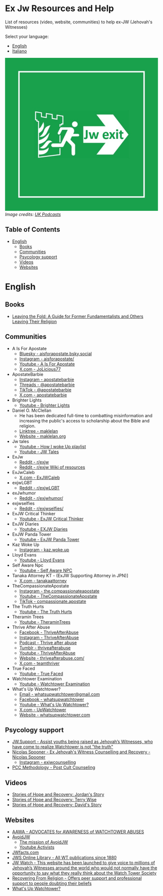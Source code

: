 # Ex Jw Resources and Help

List of resources (video, website, communities) to help ex-JW (Jehovah's Witnesses) 

Select your language:
- [English](#english)
- [Italiano](./ITALIAN.md)


![](./assets/jw-exit-2.jpg)     
*Image credits: [UK Podcasts](https://uk-podcasts.co.uk/podcast/jexit-2020/exjw-interview-david-lyndon-moult)*


## Table of Contents

- [English](#english)
  - [Books](#books)
  - [Communities](#communities)
  - [Psycology support](#psycology-support)
  - [Videos](#videos)
  - [Websites](#websites)

# English

## Books
- [Leaving the Fold: A Guide for Former Fundamentalists and Others Leaving Their Religion](https://www.amazon.it/dp/1933993235/)

## Communities
- A Is For Apostate
    - [Bluesky - aisforapostate.bsky.social](https://bsky.app/profile/aisforapostate.bsky.social)
    - [Instagram - aisforapostate/](https://www.instagram.com/aisforapostate/)
    - [Youtube - A Is For Apostate](https://www.youtube.com/channel/UCi8G6bVzrs7vQ9KHS5YjOaw)
    - [X.com - JoLicious77](https://x.com/JoLicious77)
- ApostateBarbie
    - [Instagram - apostatebarbie](https://www.instagram.com/apostatebarbie/)
    - [Threads - @apostatebarbie](https://www.threads.net/@apostatebarbie)
    - [TikTok - @apostatebarbie](https://www.tiktok.com/@apostatebarbie)
    - [X.com - apostatebarbie](https://x.com/apostatebarbie)
- Brighter Lights
    - [Youtube - Brighter Lights](https://www.youtube.com/@Brighter_Lights)
- Daniel O. McClellan 
    - He has been dedicated full-time to combatting misinformation and increasing the public's access to scholarship about the Bible and religion.
    - [Linktree - maklelan](https://linktr.ee/maklelan)
    - [Website - maklelan.org](https://www.maklelan.org/)
 - Jw tales
    - [Youtube - How I woke Up playlist](https://www.youtube.com/playlist?list=PLengvETQkgppM5DwaxzJekS_Qn89vupf1)
    - [Youtube - JW Tales](https://www.youtube.com/@RayleighFrance) 
- ExJw
    - [Reddit - r/exjw](https://www.reddit.com/r/exjw/)
    - [Reddit - r/exjw Wiki of resources](https://www.reddit.com/r/exjw/wiki/index/)
- ExJwCaleb
    - [X.com - ExJWCaleb](https://x.com/ExJWCaleb)
- exjwLGBT
    - [Reddit - r/exjwLGBT](https://www.reddit.com/r/exjwLGBT/)
- exJwhumor
    - [Reddit - r/exjwhumor/](https://www.reddit.com/r/exjwhumor/)
- exjwselfies
    - [Reddit - r/exjwselfies/](https://www.reddit.com/r/exjwselfies/)
- ExJW Critical Thinker
    - [Youtube - ExJW Critical Thinker](https://www.youtube.com/channel/UCpHhWSPtMDTSa8dzapmzo5A)
- ExJW Diaries
    - [Youtube - EXJW Diaries](https://www.youtube.com/@exjwdiaries)
- ExJW Panda Tower
    - [Youtube - ExJW Panda Tower](https://www.youtube.com/channel/UCDLalBD_PsUrj4ZEeWW7Tig)
- Kaz Woke Up
    - [Instagram - kaz.woke.up](https://www.instagram.com/kaz.woke.up)
- Lloyd Evans
    - [Youtube - Lloyd Evans](https://www.youtube.com/channel/UCz1w0ll081JJiYcjb298pOw)
- Self Aware Npc
    - [Youtube - Self Aware NPC](https://archive.org/details/self-aware-npc/)
- Tanaka Attorney KT - (ExJW Supporting Attorney in JPN)]
    - [X.com - tanakaattorney](https://x.com/tanakaattorney/)
- TheCompassionateApostate
    - [Instagram - the.compassionateapostate](https://www.instagram.com/the.compassionateapostate/)
    - [Youtube - TheCompassionateApostate](https://www.youtube.com/@TheCompassionateApostate/)
    - [TikTok - compassionate.apostate](https://www.tiktok.com/@compassionate.apostate/)
- The Truth Hurts
    - [Youtube - The Truth Hurts](https://www.youtube.com/c/TheTruthHurts/)
- Theramin Trees
    - [Youtube - TheraminTrees](https://www.youtube.com/@TheraminTrees/)
- Thrive After Abuse
    - [Facebook - ThriveAfterAbuse](https://facebook.com/ThriveAfterAbuse/)
    - [Instagram - ThriveAfterAbuse](https://www.instagram.com/ThriveAfterAbuse/)
    - [Podcast - Thrive after abuse](https://www.thriveafterabuse.com/podcast)
    - [Tumblr - thriveafterabuse](thriveafterabuse.tumblr.com)
    - [Youtube - ThriveAfterAbuse](https://www.youtube.com/c/ThriveAfterAbuse)
    - [Website - thriveafterabuse.com/](https://www.thriveafterabuse.com/)
    - [X.com - teamthriver](https://twitter.com/teamthriver)
- True Faced
    - [Youtube - True Faced](https://www.youtube.com/channel/UC5xbGV2dmiWg3jwKJh-hK3w)
- Watchtower Examination
    - [Youtube - Watchtower Examination](https://www.youtube.com/c/WatchtowerExamination) 
- What's Up Watchtower?
    - [Email - whatsupwatchtower@gmail.com](mailto:whatsupwatchtower@gmail.com) 
    - [Facebook - whatsupwatchtower](https://www.facebook.com/whatsupwatchtower/)
    - [Youtube - What's Up Watchtower?](https://www.youtube.com/channel/UCKi_uWlfJz3X11xFQ2bBAtw)
    - [X.com - UpWatchtower](https://x.com/UpWatchtower)
    - [Website - whatsupwatchtower.com](https://www.whatsupwatchtower.com)

## Psycology support
- [JW.Support - Assist youths being raised as Jehovah’s Witnesses, who have come to realize Watchtower is not "the truth"](https://jw.support/)
- [Nicolas Spooner - Ex Jehovah's Witness Counselling and Recovery - Nicolas Spooner](https://www.exjwcounselling.co.uk)
    - [Instagram - exjwcounselling](https://www.instagram.com/exjwcounselling/)
- [PCC Methodology - Post Cult Counseling ](https://www.willowtreepsychology.com.au/Post-Cult-Counselling)

## Videos

- [Stories of Hope and Recovery: Jordan's Story](https://www.youtube.com/watch?v=4EtpEmFDL3Y&list=PLBXgZMI_zqfR4dvBdX7XHD-fjgoehFM_9&index=4)
- [Stories of Hope and Recovery: Terry Wise](https://www.youtube.com/watch?v=nbTsOAy2M0Q&index=1&list=PLBXgZMI_zqfR4dvBdX7XHD-fjgoehFM_9)
- [Stories of Hope and Recovery: David's Story](https://www.youtube.com/watch?v=mVXLj0bNe0o&index=3&list=PLBXgZMI_zqfR4dvBdX7XHD-fjgoehFM_9)

## Websites
- [AAWA - ADVOCATES for AWARENESS of WATCHTOWER ABUSES](https://www.aawa.co/)
- [AvoidJW](https://avoidjw.org/)
    - [The mission of AvoidJW](https://avoidjw.org/about-us/#)
    - [Youtube Activists](https://avoidjw.org/youtube-activists/)
- [JWfacts.com](https://jwfacts.com/)
- [JWS Online Library - All WT publications since 1880](https://jws-library.one/)
- [JW Watch - This website has been launched to give voice to millions of Jehovah’s Witnesses around the world who would not normally have the opportunity to say what they really think about the Watch Tower Society](https://jwwatch.org/)
- [Recovering From Religion - Offers peer support and professional support to people doubting their beliefs](https://www.recoveringfromreligion.org/)
- [What's Up Watchtower?](https://www.whatsupwatchtower.com/)

